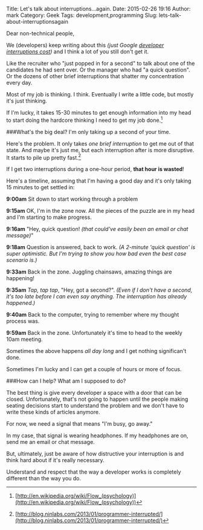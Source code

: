 Title: Let's talk about interruptions...again.
Date: 2015-02-26 19:16
Author: mark
Category: Geek
Tags: development,programming
Slug: lets-talk-about-interruptionsagain

Dear non-technical people,

We (developers) keep writing about this *(just Google [developer interruptions cost](https://www.google.com/?gws_rd=ssl#q=developer+interruptions+cost))* and I think a lot of you still don't get it.

Like the recruiter who "just popped in for a second" to talk about one of the candidates he had sent over. Or the manager who had "a quick question". Or the dozens of other brief interruptions that shatter my concentration every day.

Most of my job is thinking. I think. Eventually I write a little code, but mostly it's just thinking.

If I'm lucky, it takes 15-30 minutes to get enough information into my head to start doing the hardcore thinking I need to get my job done.[^1]

###What's the big deal? I'm only taking up a second of your time.

Here's the problem. It only takes *one brief interruption* to get me out of that state. And maybe it's just me, but each interruption after is more disruptive. It starts to pile up pretty fast.[^2]

If I get two interruptions during a one-hour period, **that hour is wasted**!

Here's a timeline, assuming that I'm having a good day and it's only taking 15 minutes to get settled in:

**9:00am** Sit down to start working through a problem

**9:15am** OK, I'm in the zone now. All the pieces of the puzzle are in my head and I'm starting to make progress.

**9:16am** "Hey, quick question! *(that could've easily been an email or chat message)*"

**9:18am** Question is answered, back to work. *(A 2-minute 'quick question' is super optimistic. But I'm trying to show you how bad even the best case scenario is.)*

**9:33am** Back in the zone. Juggling chainsaws, amazing things are happening!

**9:35am** *Tap, tap tap*, "Hey, got a second?". *(Even if I don't have a second, it's too late before I can even say anything. The interruption has already happened.)*

**9:40am** Back to the computer, trying to remember where my thought process was.

**9:59am** Back in the zone. Unfortunately it's time to head to the weekly 10am meeting.

Sometimes the above happens *all day long* and I get nothing significan't done.

Sometimes I'm lucky and I can get a couple of hours or more of focus. 

###How can I help? What am I supposed to do?

The best thing is give every developer a space with a door that can be closed. Unfortunately, that's not going to happen until the people making seating decisions start to understand the problem and we don't have to write these kinds of articles anymore.

For now, we need a signal that means "I'm busy, go away."

In my case, that signal is wearing headphones.  If my headphones are on, send me an email or chat message. 

But, ultimately, just be aware of how distructive your interruption is and think hard about if it's really necessary. 

Understand and respect that the way a developer works is completely different than the way you do.

[^1]: [http://en.wikipedia.org/wiki/Flow_(psychology)](http://en.wikipedia.org/wiki/Flow_(psychology))
[^2]: [http://blog.ninlabs.com/2013/01/programmer-interrupted/](http://blog.ninlabs.com/2013/01/programmer-interrupted/)
